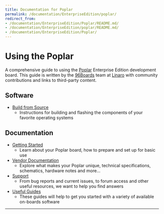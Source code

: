 ```yaml
---
title: Documentation for Poplar
permalink: /documentation/EnterpriseEdition/poplar/
redirect_from:
- /documentation/EnterpriseEdition/Poplar/README.md/
- /documentation/EnterpriseEdition/poplar/README.md/
- /documentation/EnterpriseEdition/Poplar/
---
```

# Using the Poplar

A comprehensive guide to using the [Poplar](https://www.96boards.org/product/poplar/) Enterprise Edition development board. This guide is written by the [96Boards](https://www.96boards.org) team at [Linaro](http://www.linaro.org) with community contributions and links to third-party content.

## Software

- [Build from Source](build/)
   - Instructions for building and flashing the components of your favorite operating systems

## Documentation

- [Getting Started](getting-started/)
   - Learn about your Poplar board, how to prepare and set up for basic use
- [Vendor Documentation](hardware-docs/)
   - Explore what makes your Poplar unique, technical specifications, schematics, hardware notes and more...
- [Support](support/)
   - From bug reports and current issues, to forum access and other useful resources, we want to help you find answers   
- [Useful Guides](guides/)
  - These guides will help to get you started with a variety of available on-boards software

***
